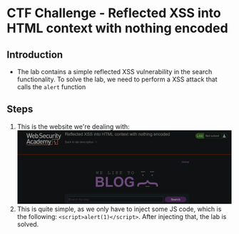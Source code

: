 # CTF Challenge - Reflected XSS into HTML context with nothing encoded
## Introduction
- The lab contains a simple reflected XSS vulnerability in the search functionality. To solve the lab, we need to perform a XSS attack that calls the `alert` function

## Steps
1. This is the website we're dealing with: <br>
![Website](./images/reflected-xss.png "Website") <br>
2. This is quite simple, as we only have to inject some JS code, which is the following: `<script>alert(1)</script>`. After injecting that, the lab is solved.

